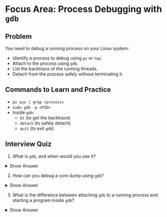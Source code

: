 # Focus Area: Process Debugging with `gdb`

## Problem  
You need to debug a running process on your Linux system:  
- Identify a process to debug using `ps` or `top`.  
- Attach to the process using `gdb`.  
- List the backtrace of the running threads.  
- Detach from the process safely without terminating it.

## Commands to Learn and Practice  
- `ps aux | grep <process>`  
- `sudo gdb -p <PID>`  
- Inside `gdb`:  
  - `bt` (to get the backtrace)  
  - `detach` (to safely detach)  
  - `quit` (to exit `gdb`)  

## Interview Quiz

1. What is `gdb`, and when would you use it?

<details>
  <summary>Show Answer</summary>
  `gdb` is a debugger that allows you to inspect running processes, analyze core dumps, and step through code to identify bugs.
</details>

2. How can you debug a core dump using `gdb`?

<details>
  <summary>Show Answer</summary>
  Use `gdb <program> <core>` to load the program’s binary and core file. Once inside `gdb`, you can use commands like `bt` (backtrace) to see where the program crashed.
</details>

3. What is the difference between attaching `gdb` to a running process and starting a program inside `gdb`?

<details>
  <summary>Show Answer</summary>
  Attaching `gdb` to a running process lets you inspect it as-is, preserving its current state. Starting a program inside `gdb` runs it from the beginning, allowing you to step through its initialization and early execution.
</details>
